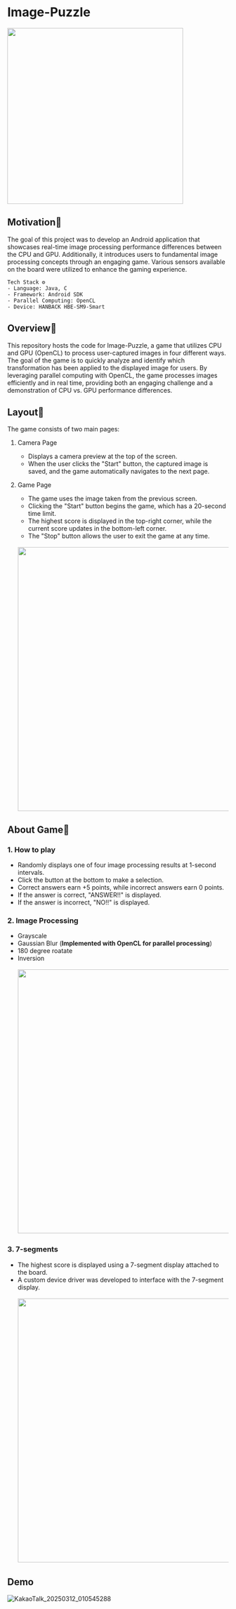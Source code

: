 # Image-Puzzle
<img src="https://github.com/user-attachments/assets/644ca5e9-8dd0-47ca-ab0c-e1ce0fdb39df" width="400">

## Motivation🚀
The goal of this project was to develop an Android application that showcases real-time image processing performance differences between the CPU and GPU. Additionally, it introduces users to fundamental image processing concepts through an engaging game. Various sensors available on the board were utilized to enhance the gaming experience.
```
Tech Stack ⚙️
- Language: Java, C
- Framework: Android SDK
- Parallel Computing: OpenCL
- Device: HANBACK HBE-SM9-Smart 
```

## Overview🔬
This repository hosts the code for Image-Puzzle, a game that utilizes CPU and GPU (OpenCL) to process user-captured images in four different ways. The goal of the game is to quickly analyze and identify which transformation has been applied to the displayed image for users. By leveraging parallel computing with OpenCL, the game processes images efficiently and in real time, providing both an engaging challenge and a demonstration of CPU vs. GPU performance differences.

## Layout📖
The game consists of two main pages:

1. Camera Page
   - Displays a camera preview at the top of the screen.
   - When the user clicks the "Start" button, the captured image is saved, and the game automatically navigates to the next page.  

2. Game Page
   - The game uses the image taken from the previous screen.
   - Clicking the "Start" button begins the game, which has a 20-second time limit.
   - The highest score is displayed in the top-right corner, while the current score updates in the bottom-left corner.
   - The "Stop" button allows the user to exit the game at any time.
   <br>   
   <img src="https://github.com/user-attachments/assets/1cb87b30-94e3-4ce2-9b7f-b515076d81f8" width="600">

## About Game🎰
### 1. How to play
   - Randomly displays one of four image processing results at 1-second intervals.
   - Click the button at the bottom to make a selection.
   - Correct answers earn +5 points, while incorrect answers earn 0 points.
   - If the answer is correct, "ANSWER!!" is displayed.
   - If the answer is incorrect, "NO!!" is displayed.
   
### 2. Image Processing
   - Grayscale
   - Gaussian Blur (**Implemented with OpenCL for parallel processing**) 
   - 180 degree roatate
   - Inversion
     <br>
     <br>
      <img src="https://github.com/user-attachments/assets/3602d110-ee51-4b1a-b376-1e62540af427" width="600">

### 3. 7-segments
   
   - The highest score is displayed using a 7-segment display attached to the board.
   - A custom device driver was developed to interface with the 7-segment display.
     <br><br>
      <img src="https://github.com/user-attachments/assets/2852bdea-72e2-4e12-bbfb-8805170166d1" width="600">

## Demo 
![KakaoTalk_20250312_010545288](https://github.com/user-attachments/assets/4648139e-4f45-42c7-a8eb-292e37888739)

